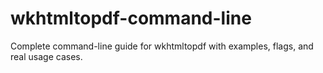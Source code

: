 # wkhtmltopdf-command-line
Complete command-line guide for wkhtmltopdf with examples, flags, and real usage cases.
